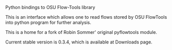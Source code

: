Python bindings to OSU Flow-Tools library

This is an interface which allows one to read flows stored by
OSU FlowTools into python program for further analysis.

This is a home for a fork of Robin Sommer' original pyflowtools module.

Current stable version is 0.3.4, which is available at Downloads page.